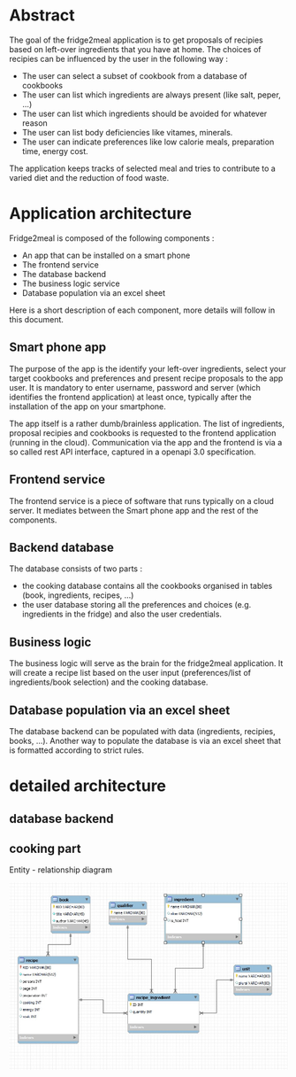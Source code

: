 # Abstract
The goal of the fridge2meal application is to get proposals of recipies based on left-over ingredients that you have at home.  The choices of recipies can be influenced by the user in the following way :
- The user can select a subset of cookbook from a database of cookbooks
- The user can list which ingredients are always present (like salt, peper, ...)
- The user can list which ingredients should be avoided for whatever reason
- The user can list body deficiencies like vitames, minerals.
- The user can indicate preferences like low calorie meals, preparation time, energy cost.

The application keeps tracks of selected meal and tries to contribute to a varied diet and the reduction of food waste.

# Application architecture
Fridge2meal is composed of the following components :
- An app that can be installed on a smart phone
- The frontend service
- The database backend
- The business logic service
- Database population via an excel sheet

Here is a short description of each component, more details will follow in this document.

## Smart phone app
The purpose of the app is the identify your left-over ingredients, select your target cookbooks and preferences and present recipe proposals to the app user.  It is mandatory to enter username, password and server (which identifies the frontend application) at least once, typically after the installation of the app on your smartphone.

The app itself is a rather dumb/brainless application.  The list of ingredients, proposal recipies and cookbooks is requested to the frontend application (running in the cloud).  Communication via the app and the frontend is via a so called rest API interface, captured in a openapi 3.0 specification.

## Frontend service
The frontend service is a piece of software that runs typically on a cloud server.  It mediates between the Smart phone app and the rest of the components.

## Backend database

The database consists of two parts :

* the cooking database contains all the cookbooks organised in tables (book, ingredients, recipes, ...)
* the user database storing all the preferences and choices (e.g. ingredients in the fridge) and also the user credentials.


## Business logic

The business logic will serve as the brain for the fridge2meal application.  It will create a recipe list based on the user input (preferences/list of ingredients/book selection) and the cooking database.

## Database population via an excel sheet

The database backend can be populated with data (ingredients, recipies, books, ...).  Another way to populate the database is via an excel sheet that is formatted according to strict rules.

# detailed architecture


## database backend

## cooking part

Entity - relationship diagram


![alt text](https://raw.githubusercontent.com/sprenge/fridge2meal/main/er-cookbook.jpg)



